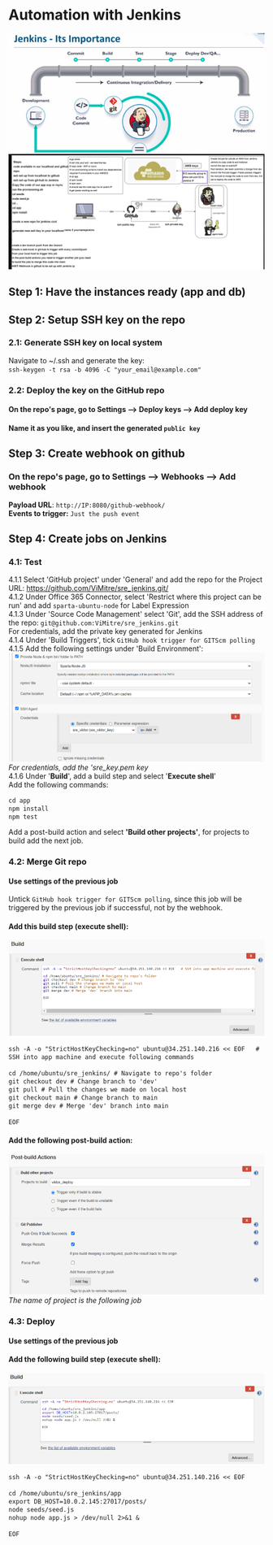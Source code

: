 # Automation with Jenkins
![](img/jenkins.png)
![](img/diagram1.png)
## Step 1: Have the instances ready (app and db)
## Step 2: Setup SSH key on the repo
### 2.1: Generate SSH key on local system
Navigate to ~/.ssh and generate the key:<br>
`ssh-keygen -t rsa -b 4096 -C "your_email@example.com"`
### 2.2: Deploy the key on the GitHub repo
#### On the repo's page, go to **Settings --> Deploy keys --> Add deploy key**
#### Name it as you like, and insert the generated **`public key`**
## Step 3: Create webhook on github
### On the repo's page, go to **Settings --> Webhooks --> Add webhook**
**Payload URL**: `http://IP:8080/github-webhook/`<br>
**Events to trigger:** `Just the push event`
## Step 4: Create jobs on Jenkins
### 4.1: **Test**
4.1.1 Select 'GitHub project' under 'General' and add the repo for the Project URL: https://github.com/ViMitre/sre_jenkins.git/<br>
4.1.2 Under Office 365 Connector, select 'Restrict where this project can be run' and add `sparta-ubuntu-node` for Label Expression<br>
4.1.3 Under 'Source Code Management' select 'Git', add the SSH address of the repo: `git@github.com:ViMitre/sre_jenkins.git`<br>
For credentials, add the private key generated for Jenkins<br>
4.1.4 Under 'Build Triggers', tick `GitHub hook trigger for GITScm polling`<br>
4.1.5 Add the following settings under 'Build Environment':
![](img/build_env.png)
*For credentials, add the 'sre_key.pem key*<br>
4.1.6 Under '**Build**', add a build step and select '**Execute shell**' <br>
Add the following commands:
```
cd app
npm install
npm test
```

Add a post-build action and select **'Build other projects'**, for projects to build add the next job.

### 4.2: **Merge Git repo**
#### **Use settings of the previous job**
Untick `GitHub hook trigger for GITScm polling`, since this job will be triggered by the previous job if successful, not by the webhook.<br>
#### **Add this build step (execute shell):**
![](img/shell1.png)
```
ssh -A -o "StrictHostKeyChecking=no" ubuntu@34.251.140.216 << EOF	# SSH into app machine and execute following commands

cd /home/ubuntu/sre_jenkins/ # Navigate to repo's folder
git checkout dev # Change branch to 'dev'
git pull # Pull the changes we made on local host
git checkout main # Change branch to main
git merge dev # Merge 'dev' branch into main

EOF
```
#### **Add the following post-build action:**
![](img/post-build.PNG)
*The name of project is the following job*

### 4.3: **Deploy**
#### **Use settings of the previous job**
#### **Add the following build step (execute shell):**
![](img/post-build2.PNG)
```
ssh -A -o "StrictHostKeyChecking=no" ubuntu@34.251.140.216 << EOF	

cd /home/ubuntu/sre_jenkins/app
export DB_HOST=10.0.2.145:27017/posts/
node seeds/seed.js
nohup node app.js > /dev/null 2>&1 &

EOF
```